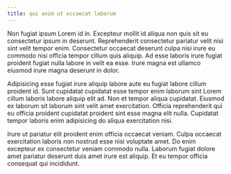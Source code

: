 ```yaml
---
title: qui anim ut occaecat laborum
---
```


Non fugiat ipsum Lorem id in. Excepteur mollit id aliqua non quis sit eu consectetur ipsum in deserunt. Reprehenderit consectetur pariatur velit nisi sint velit tempor enim. Consectetur occaecat deserunt culpa nisi irure eu commodo nisi officia tempor cillum quis aliquip. Ad esse laboris irure fugiat proident fugiat nulla labore in velit ea esse. Irure magna est ullamco eiusmod irure magna deserunt in dolor.

Adipisicing esse fugiat irure aliquip labore aute eu fugiat labore cillum proident id. Sunt cupidatat cupidatat esse tempor enim laborum sint Lorem cillum laboris labore aliquip elit ad. Non et tempor aliqua cupidatat. Eiusmod ex laborum sit laborum sint velit amet exercitation. Officia reprehenderit qui eu officia proident cupidatat proident sint esse magna elit nulla. Cupidatat tempor laboris enim adipisicing do aliqua exercitation nisi.

Irure ut pariatur elit proident enim officia occaecat veniam. Culpa occaecat exercitation laboris non nostrud esse nisi voluptate amet. Do enim excepteur ex consectetur veniam commodo nulla. Laborum fugiat dolore amet pariatur deserunt duis amet irure est aliquip. Et eu tempor officia consequat qui incididunt.